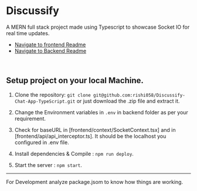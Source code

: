 # Discussify

A MERN full stack project made using Typescript to showcase Socket IO for real time updates.

 - [Navigate to frontend Readme](https://github.com/rishi058/Discussify-Chat-App-TypeScript/tree/main/backend)
 - [Navigate to Backend Readme](https://github.com/rishi058/Discussify-Chat-App-TypeScript/tree/main/frontend)

<br/>

## Setup project on your local Machine.

   1. Clone the repository: `git clone git@github.com:rishi058/Discussify-Chat-App-TypeScript.git` or just download the .zip file and extract it.

   2. Change the Environment variables in `.env` in backend folder as per your requirement.

   3. Check for baseURL in [frontend/context/SocketContext.tsx] and in [frontend/api/api_interceptor.ts]. It should be the localhost you configured in .env file.

   4. Install dependencies & Compile :  `npm run deploy`.

   5. Start the server :  `npm start`.

<hr>

For Development analyze package.jsom to know how things are working.
